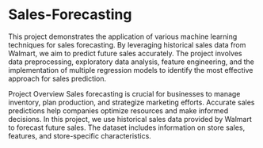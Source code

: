 # Sales-Forecasting

This project demonstrates the application of various machine learning techniques for sales forecasting. By leveraging historical sales data from Walmart, we aim to predict future sales accurately. The project involves data preprocessing, exploratory data analysis, feature engineering, and the implementation of multiple regression models to identify the most effective approach for sales prediction.

Project Overview
Sales forecasting is crucial for businesses to manage inventory, plan production, and strategize marketing efforts. Accurate sales predictions help companies optimize resources and make informed decisions. In this project, we use historical sales data provided by Walmart to forecast future sales. The dataset includes information on store sales, features, and store-specific characteristics.
